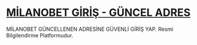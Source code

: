 <h1><a href="http://gg.gg/1byapw" title="MİLANOBET GİRİŞ - GÜNCEL ADRES">MİLANOBET GİRİŞ - GÜNCEL ADRES</a></h1>
MİLANOBET GÜNCELLENEN ADRESİNE GÜVENLİ GİRİŞ YAP. Resmi Bilgilendirme Platformudur.
